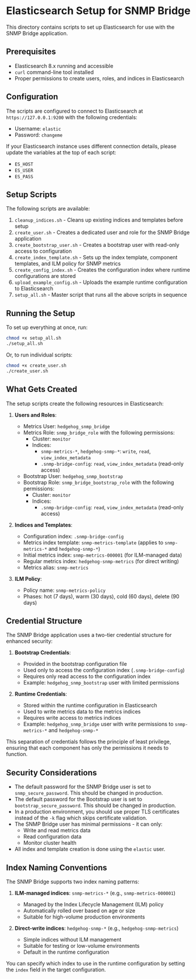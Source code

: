 # Elasticsearch Setup for SNMP Bridge

This directory contains scripts to set up Elasticsearch for use with the SNMP Bridge application.

## Prerequisites

- Elasticsearch 8.x running and accessible
- `curl` command-line tool installed
- Proper permissions to create users, roles, and indices in Elasticsearch

## Configuration

The scripts are configured to connect to Elasticsearch at `https://127.0.0.1:9200` with the following credentials:
- Username: `elastic`
- Password: `changeme`

If your Elasticsearch instance uses different connection details, please update the variables at the top of each script:
- `ES_HOST`
- `ES_USER`
- `ES_PASS`

## Setup Scripts

The following scripts are available:

1. `cleanup_indices.sh` - Cleans up existing indices and templates before setup
2. `create_user.sh` - Creates a dedicated user and role for the SNMP Bridge application
3. `create_bootstrap_user.sh` - Creates a bootstrap user with read-only access to configuration
4. `create_index_template.sh` - Sets up the index template, component templates, and ILM policy for SNMP metrics
5. `create_config_index.sh` - Creates the configuration index where runtime configurations are stored
6. `upload_example_config.sh` - Uploads the example runtime configuration to Elasticsearch
7. `setup_all.sh` - Master script that runs all the above scripts in sequence

## Running the Setup

To set up everything at once, run:

```bash
chmod +x setup_all.sh
./setup_all.sh
```

Or, to run individual scripts:

```bash
chmod +x create_user.sh
./create_user.sh
```

## What Gets Created

The setup scripts create the following resources in Elasticsearch:

1. **Users and Roles**:
   - Metrics User: `hedgehog_snmp_bridge`
   - Metrics Role: `snmp_bridge_role` with the following permissions:
     - Cluster: `monitor`
     - Indices:
       - `snmp-metrics-*`, `hedgehog-snmp-*`: `write`, `read`, `view_index_metadata`
       - `.snmp-bridge-config`: `read`, `view_index_metadata` (read-only access)
   - Bootstrap User: `hedgehog_snmp_bootstrap`
   - Bootstrap Role: `snmp_bridge_bootstrap_role` with the following permissions:
     - Cluster: `monitor`
     - Indices:
       - `.snmp-bridge-config`: `read`, `view_index_metadata` (read-only access)

2. **Indices and Templates**:
   - Configuration index: `.snmp-bridge-config`
   - Metrics index template: `snmp-metrics-template` (applies to `snmp-metrics-*` and `hedgehog-snmp-*`)
   - Initial metrics index: `snmp-metrics-000001` (for ILM-managed data)
   - Regular metrics index: `hedgehog-snmp-metrics` (for direct writing)
   - Metrics alias: `snmp-metrics`

3. **ILM Policy**:
   - Policy name: `snmp-metrics-policy`
   - Phases: hot (7 days), warm (30 days), cold (60 days), delete (90 days)

## Credential Structure

The SNMP Bridge application uses a two-tier credential structure for enhanced security:

1. **Bootstrap Credentials**:
   - Provided in the bootstrap configuration file
   - Used only to access the configuration index (`.snmp-bridge-config`)
   - Requires only read access to the configuration index
   - Example: `hedgehog_snmp_bootstrap` user with limited permissions

2. **Runtime Credentials**:
   - Stored within the runtime configuration in Elasticsearch
   - Used to write metrics data to the metrics indices
   - Requires write access to metrics indices
   - Example: `hedgehog_snmp_bridge` user with write permissions to `snmp-metrics-*` and `hedgehog-snmp-*`

This separation of credentials follows the principle of least privilege, ensuring that each component has only the permissions it needs to function.

## Security Considerations

- The default password for the SNMP Bridge user is set to `snmp_secure_password`. This should be changed in production.
- The default password for the Bootstrap user is set to `bootstrap_secure_password`. This should be changed in production.
- In a production environment, you should use proper TLS certificates instead of the `-k` flag which skips certificate validation.
- The SNMP Bridge user has minimal permissions - it can only:
  - Write and read metrics data
  - Read configuration data
  - Monitor cluster health
- All index and template creation is done using the `elastic` user.

## Index Naming Conventions

The SNMP Bridge supports two index naming patterns:

1. **ILM-managed indices**: `snmp-metrics-*` (e.g., `snmp-metrics-000001`)
   - Managed by the Index Lifecycle Management (ILM) policy
   - Automatically rolled over based on age or size
   - Suitable for high-volume production environments

2. **Direct-write indices**: `hedgehog-snmp-*` (e.g., `hedgehog-snmp-metrics`)
   - Simple indices without ILM management
   - Suitable for testing or low-volume environments
   - Default in the runtime configuration

You can specify which index to use in the runtime configuration by setting the `index` field in the target configuration.
